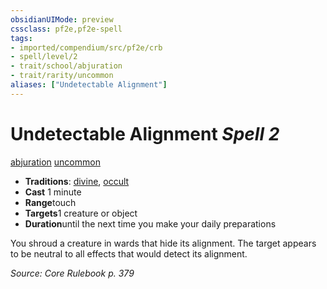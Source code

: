 ```yaml
---
obsidianUIMode: preview
cssclass: pf2e,pf2e-spell
tags:
- imported/compendium/src/pf2e/crb
- spell/level/2
- trait/school/abjuration
- trait/rarity/uncommon
aliases: ["Undetectable Alignment"]
---
```

# Undetectable Alignment *Spell 2*   
[abjuration](abjuration.md)  [uncommon](uncommon.md)  

- **Traditions**: [divine](divine.md), [occult](occult.md)
- **Cast** 1 minute 
- **Range**touch
- **Targets**1 creature or object
- **Duration**until the next time you make your daily preparations

You shroud a creature in wards that hide its alignment. The target appears to be neutral to all effects that would detect its alignment.

*Source: Core Rulebook p. 379*
